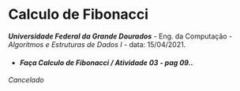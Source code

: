 #  **Calculo de Fibonacci** 

_**Universidade Federal da Grande Dourados**_ - 
Eng. da Computação - *Algoritmos e Estruturas de Dados I* - data: 15/04/2021.


- #### *Faça Calculo de Fibonacci / Atividade 03 - pag 09..*

_Cancelado_
